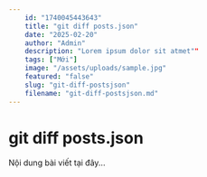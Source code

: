 ```yaml
---
    id: "1740045443643"
    title: "git diff posts.json"
    date: "2025-02-20"
    author: "Admin"
    description: "Lorem ipsum dolor sit atmet""
    tags: ["Mới"]
    image: "/assets/uploads/sample.jpg"
    featured: "false"
    slug: "git-diff-postsjson"
    filename: "git-diff-postsjson.md"
---
```

# git diff posts.json

Nội dung bài viết tại đây...